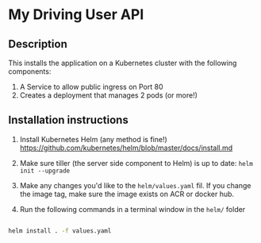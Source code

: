 # My Driving User API

## Description

This installs the application on a Kubernetes cluster with the following components:

1. A Service to allow public ingress on Port 80
2. Creates a deployment that manages 2 pods (or more!)

## Installation instructions

1. Install Kubernetes Helm (any method is fine!) https://github.com/kubernetes/helm/blob/master/docs/install.md

2. Make sure tiller (the server side component to Helm) is up to date:
```helm init --upgrade```

3. Make any changes you'd like to the `helm/values.yaml` fil. If you change the image tag, make sure the image exists on ACR or docker hub.

4. Run the following commands in a terminal window in the `helm/` folder

```bash

helm install . -f values.yaml

```
